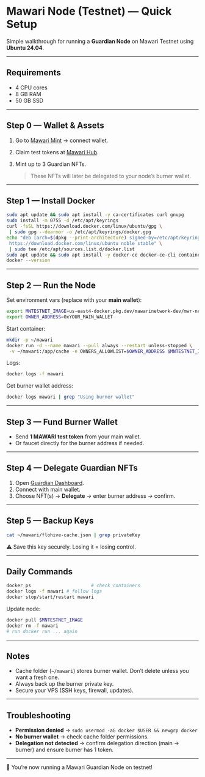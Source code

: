# Mawari Node (Testnet) — Quick Setup

Simple walkthrough for running a **Guardian Node** on Mawari Testnet using **Ubuntu 24.04**.

---

## Requirements

* 4 CPU cores
* 8 GB RAM
* 50 GB SSD

---

## Step 0 — Wallet & Assets

1. Go to [Mawari Mint](https://testnet.mawari.net/mint) → connect wallet.
2. Claim test tokens at [Mawari Hub](https://hub.testnet.mawari.net/).
3. Mint up to 3 Guardian NFTs.

   > These NFTs will later be delegated to your node’s burner wallet.

---

## Step 1 — Install Docker

```bash
sudo apt update && sudo apt install -y ca-certificates curl gnupg
sudo install -m 0755 -d /etc/apt/keyrings
curl -fsSL https://download.docker.com/linux/ubuntu/gpg \
 | sudo gpg --dearmor -o /etc/apt/keyrings/docker.gpg
echo "deb [arch=$(dpkg --print-architecture) signed-by=/etc/apt/keyrings/docker.gpg] \
 https://download.docker.com/linux/ubuntu noble stable" \
 | sudo tee /etc/apt/sources.list.d/docker.list
sudo apt update && sudo apt install -y docker-ce docker-ce-cli containerd.io docker-buildx-plugin docker-compose-plugin
docker --version
```

---

## Step 2 — Run the Node

Set environment vars (replace with your **main wallet**):

```bash
export MNTESTNET_IMAGE=us-east4-docker.pkg.dev/mawarinetwork-dev/mwr-net-d-car-uses4-public-docker-registry-e62e/mawari-node:latest
export OWNER_ADDRESS=0xYOUR_MAIN_WALLET
```

Start container:

```bash
mkdir -p ~/mawari
docker run -d --name mawari --pull always --restart unless-stopped \
 -v ~/mawari:/app/cache -e OWNERS_ALLOWLIST=$OWNER_ADDRESS $MNTESTNET_IMAGE
```

Logs:

```bash
docker logs -f mawari
```

Get burner wallet address:

```bash
docker logs mawari | grep "Using burner wallet"
```

---

## Step 3 — Fund Burner Wallet

* Send **1 MAWARI test token** from your main wallet.
* Or faucet directly for the burner address if needed.

---

## Step 4 — Delegate Guardian NFTs

1. Open [Guardian Dashboard](https://app.testnet.mawari.net/licenses).
2. Connect with main wallet.
3. Choose NFT(s) → **Delegate** → enter burner address → confirm.

---

## Step 5 — Backup Keys

```bash
cat ~/mawari/flohive-cache.json | grep privateKey
```

⚠️ Save this key securely. Losing it = losing control.

---

## Daily Commands

```bash
docker ps                      # check containers
docker logs -f mawari # follow logs
docker stop/start/restart mawari
```

Update node:

```bash
docker pull $MNTESTNET_IMAGE
docker rm -f mawari
# run docker run ... again
```

---

## Notes

* Cache folder (`~/mawari`) stores burner wallet. Don’t delete unless you want a fresh one.
* Always back up the burner private key.
* Secure your VPS (SSH keys, firewall, updates).

---

## Troubleshooting

* **Permission denied** → `sudo usermod -aG docker $USER && newgrp docker`
* **No burner wallet** → check cache folder permissions.
* **Delegation not detected** → confirm delegation direction (main → burner) and ensure burner has 1 token.

---

🚀 You’re now running a Mawari Guardian Node on testnet!
